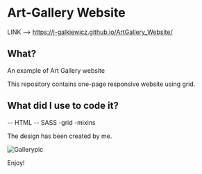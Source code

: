 # Art-Gallery Website


LINK --> https://j-galkiewicz.github.io/ArtGallery_Website/

## What?
An example of Art Gallery website

This repository contains one-page responsive website using grid.

## What did I use to code it?

-- HTML -- SASS -grid -mixins 

The design has been created by me.

![Gallerypic](https://user-images.githubusercontent.com/46644880/103642602-ac81ce00-4f53-11eb-87e2-686d758e0dbf.jpg)

Enjoy!
